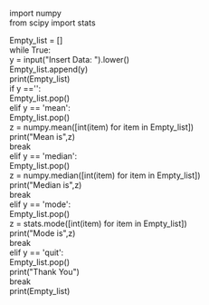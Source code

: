 import numpy  
from scipy import stats  
  
  
Empty_list = []  
while True:  
    y = input("Insert Data: ").lower()  
    Empty_list.append(y)  
    print(Empty_list)  
    if y =='':  
        Empty_list.pop()  
    elif y == 'mean':  
        Empty_list.pop()  
        z = numpy.mean([int(item) for item in Empty_list])  
        print("Mean is",z)  
        break  
    elif y == 'median':  
        Empty_list.pop()  
        z = numpy.median([int(item) for item in Empty_list])  
        print("Median is",z)  
        break  
    elif y == 'mode':  
        Empty_list.pop()  
        z = stats.mode([int(item) for item in Empty_list])  
        print("Mode is",z)  
        break  
    elif y == 'quit':  
        Empty_list.pop()  
        print("Thank You")  
        break  
print(Empty_list)

